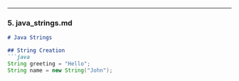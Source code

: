 
---

### **5. java_strings.md**
```markdown
# Java Strings

## String Creation
```java
String greeting = "Hello";
String name = new String("John");
